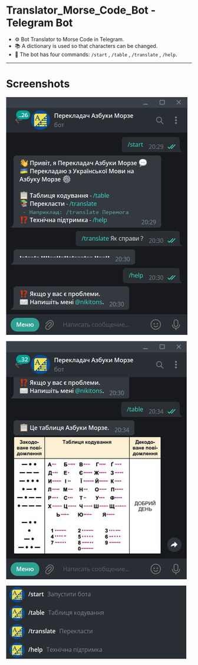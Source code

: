 # Translator_Morse_Code_Bot - Telegram Bot

- :gear: Bot Translator to Morse Code in Telegram.
- :books: A dictionary is used so that characters can be changed.
- :open_file_folder: The bot has four commands: `/start` , `/table` , `/translate` , `/help`.

---

# Screenshots

![Translator_Morse_Code_Bot_Start](https://github.com/nikit0ns/Screenshots/blob/master/Translator_Morse_Code_Bot_Start.png)

![Translator_Morse_Code_Bot_Table](https://github.com/nikit0ns/Screenshots/blob/master/Translator_Morse_Code_Bot_Table.png)

![Translator_Morse_Code_Bot_Commands](https://github.com/nikit0ns/Screenshots/blob/master/Translator_Morse_Code_Bot_Commands.png)

